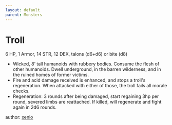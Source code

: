 ```yaml
---
layout: default
parent: Monsters
---
```

# Troll
6 HP, 1 Armor, 14 STR, 12 DEX, talons (d6+d6) or bite (d8)

-   Wicked, 8’ tall humanoids with rubbery bodies. Consume the flesh of
    other humanoids. Dwell underground, in the barren wilderness, and in
    the ruined homes of former victims.
-   Fire and acid damage received is enhanced, and stops a troll's
    regeneration. When attacked with either of those, the troll fails
    all morale checks.
-   Regeneration: 3 rounds after being damaged, start regaining 3hp per
    round, severed limbs are reattached. If killed, will regenerate and
    fight again in 2d6 rounds.

author: [xenio](https://xenioinabottle.blogspot.com)
